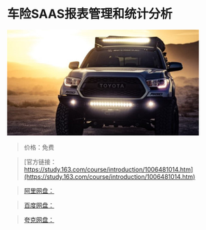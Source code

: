 # 车险SAAS报表管理和统计分析

![img](../../../assets/study163/free/844c5e51b2f64dcdab8d91fd425ec596.jpg)

> 价格：免费

> [官方链接：https://study.163.com/course/introduction/1006481014.htm](https://study.163.com/course/introduction/1006481014.htm)

> [阿里网盘：]()

> [百度网盘：]()

> [夸克网盘：]()
